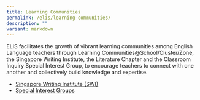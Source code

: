 ```yaml
---
title: Learning Communities
permalink: /elis/learning-communities/
description: ""
variant: markdown
---
```

ELIS facilitates the growth of vibrant learning communities among English Language teachers through Learning Communities@School/Cluster/Zone, the Singapore Writing Institute, the Literature Chapter and the Classroom Inquiry Special Interest Group, to encourage teachers to connect with one another and collectively build knowledge and expertise.

*   [Singapore Writing Institute (SWI)](/elis/learning-communities/swi-alumni)  
*   [Special Interest Groups](/elis/learning-communities/special-interest-group)